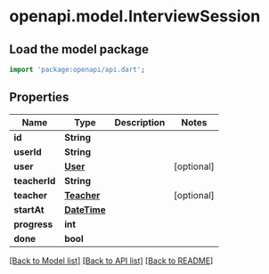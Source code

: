 # openapi.model.InterviewSession

## Load the model package
```dart
import 'package:openapi/api.dart';
```

## Properties
Name | Type | Description | Notes
------------ | ------------- | ------------- | -------------
**id** | **String** |  | 
**userId** | **String** |  | 
**user** | [**User**](User.md) |  | [optional] 
**teacherId** | **String** |  | 
**teacher** | [**Teacher**](Teacher.md) |  | [optional] 
**startAt** | [**DateTime**](DateTime.md) |  | 
**progress** | **int** |  | 
**done** | **bool** |  | 

[[Back to Model list]](../README.md#documentation-for-models) [[Back to API list]](../README.md#documentation-for-api-endpoints) [[Back to README]](../README.md)


